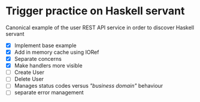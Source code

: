 # Trigger practice on Haskell servant 

Canonical example of the user REST API service 
in order to discover Haskell servant

- [x] Implement base example
- [x] Add in memory cache using IORef
- [x] Separate concerns
- [x] Make handlers more visible
- [ ] Create User
- [ ] Delete User
- [ ] Manages status codes versus _"business domain"_ behaviour
- [ ] separate error management